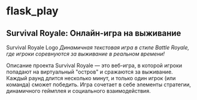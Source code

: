 # flask_play
## Survival Royale: Онлайн-игра на выживание
Survival Royale Logo
_Динамичная текстовая игра в стиле Battle Royale, где игроки соревнуются за выживание в реальном времени!_

Описание проекта
Survival Royale — это веб-игра, в которой игроки попадают на виртуальный "остров" и сражаются за выживание. Каждый раунд длится несколько минут, и только один игрок (или команда) сможет победить. Игра сочетает в себе элементы стратегии, динамичного геймплея и социального взаимодействия.

